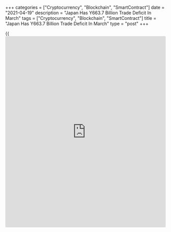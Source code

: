 +++
categories = ["Cryptocurrency", "Blockchain", "SmartContract"]
date = "2021-04-19"
description = "Japan Has Y663.7 Billion Trade Deficit In March"
tags = ["Cryptocurrency", "Blockchain", "SmartContract"]
title = "Japan Has Y663.7 Billion Trade Deficit In March"
type = "post"
+++

{{<iframe id="large-banner" src="https://www.bounty.group/#slide=26.0" width="100%" height="600" scrolling="no" style="border: 0px solid rgb(216, 221, 230); border-radius: 3px;">}}

Japan posted a merchandise trade surplus of 663.7 billion yen in March,
the Ministry of Finance said on Monday.

That exceeded expectations for a surplus of 490.0 billion yen following
the downwardly revised 215.9 billion yen surplus in February (originally
217.4 billion yen).

Exports jumped 16.1 percent on year to 7.378 trillion yen, beating
forecasts for an increase 11.6 percent following the 4.5 percent decline
in the previous month.

Imports gained an annual 5.7 percent to 6.714 trillion yen versus
expectations for 4.7 percent following the 11.8 percent increase a month
earlier.

For comments and feedback [contact](https://www.playgroundfx.com/contact/): editorial@rtt[news](https://www.letsplayfx.com/blog/forex-news-website/).com

[Economic News][1]

 **What parts of the world are seeing the best (and worst) economic
performances lately? Click[here][2] to check out our [Econ Scorecard][2]
and find out! See up-to-the-moment [ranking](https://www.playgroundfx.com/blog/crypto-exchange-ranking/)s for the best and worst
performers in [GDP][3], [unemployment rate][4], [inflation][5] and much
more.**

   1. www.rtt[news](https://www.letsplayfx.com/blog/forex-news-website/).com/Content/EconomicNews.aspx
   2. www.rtt[news](https://www.letsplayfx.com/blog/forex-news-website/).com/economic-scorecard/world-rank/retail-sales/highest-performance.aspx
   3. www.rtt[news](https://www.letsplayfx.com/blog/forex-news-website/).com/economic-scorecard/world-rank/GDP/highest-performance.aspx
   4. www.rtt[news](https://www.letsplayfx.com/blog/forex-news-website/).com/economic-scorecard/world-rank/unemployment-rate/lowest-performance.aspx
   5. www.rtt[news](https://www.letsplayfx.com/blog/forex-news-website/).com/economic-scorecard/world-rank/CPI/highest-performance.aspx